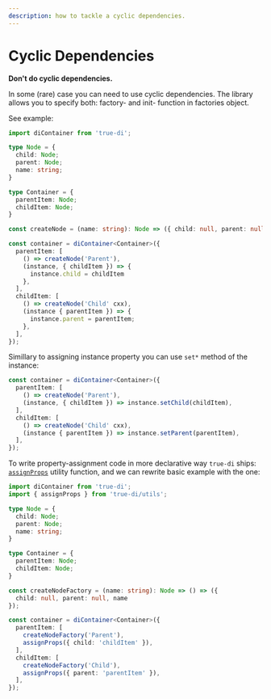 ```yaml
---
description: how to tackle a cyclic dependencies.
---
```


# Cyclic Dependencies

**Don't do cyclic dependencies.**

In some (rare) case you can need to use cyclic dependencies. The library allows you to specify both: factory- and init- function in factories object.

See example:

```typescript
import diContainer from 'true-di';

type Node = {
  child: Node;
  parent: Node;
  name: string;
}

type Container = {
  parentItem: Node;
  childItem: Node;
}

const createNode = (name: string): Node => ({ child: null, parent: null, name });

const container = diContainer<Container>({
  parentItem: [
    () => createNode('Parent'),
    (instance, { childItem }) => {
      instance.child = childItem
    },
  ],
  childItem: [
    () => createNode('Child' cxx),
    (instance { parentItem }) => {
      instance.parent = parentItem;
    },
  ],
});
```

Simillary to assigning instance property you can use `set*` method of the instance:

```typescript
const container = diContainer<Container>({
  parentItem: [
    () => createNode('Parent'),
    (instance, { childItem }) => instance.setChild(childItem),
  ],
  childItem: [
    () => createNode('Child' cxx),
    (instance { parentItem }) => instance.setParent(parentItem),
  ],
});
```

To write property-assignment code in more declarative way `true-di` ships: [`assignProps`](../utils/assign-props.md) utility function, and we can rewrite basic example with the one:

```typescript
import diContainer from 'true-di';
import { assignProps } from 'true-di/utils';

type Node = {
  child: Node;
  parent: Node;
  name: string;
}

type Container = {
  parentItem: Node;
  childItem: Node;
}

const createNodeFactory = (name: string): Node => () => ({ 
  child: null, parent: null, name
});

const container = diContainer<Container>({
  parentItem: [
    createNodeFactory('Parent'),
    assignProps({ child: 'childItem' }),
  ],
  childItem: [
    createNodeFactory('Child'),
    assignProps({ parent: 'parentItem' }),
  ],
});
```

